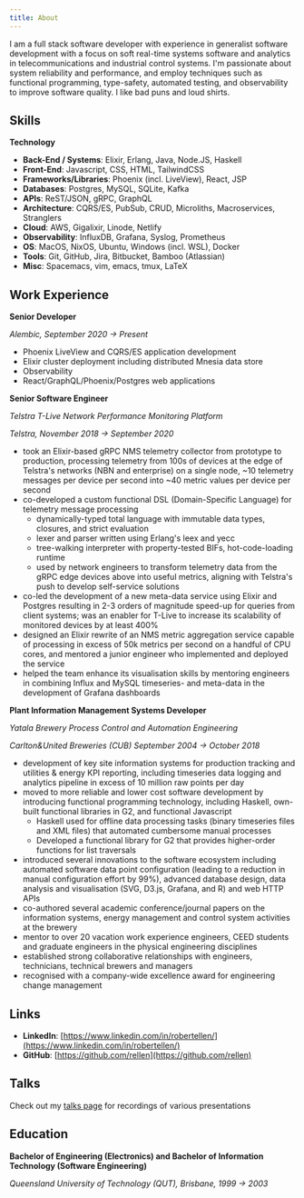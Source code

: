 ```yaml
---
title: About
---
```


I am a full stack software developer with experience in generalist software development with a focus on soft real-time systems software and analytics in telecommunications and industrial control systems. I'm passionate about system reliability and performance, and employ techniques such as functional programming, type-safety, automated testing, and observability to improve software quality. I like bad puns and loud shirts.

## Skills

**Technology**

* **Back-End / Systems**: Elixir, Erlang, Java, Node.JS, Haskell
* **Front-End**: Javascript, CSS, HTML, TailwindCSS
* **Frameworks/Libraries**: Phoenix (incl. LiveView), React, JSP
* **Databases**: Postgres, MySQL, SQLite, Kafka
* **APIs**: ReST/JSON, gRPC, GraphQL
* **Architecture**: CQRS/ES, PubSub, CRUD, Microliths, Macroservices, Stranglers
* **Cloud**: AWS, Gigalixir, Linode, Netlify
* **Observability**: InfluxDB, Grafana, Syslog, Prometheus
* **OS**: MacOS, NixOS, Ubuntu, Windows (incl. WSL), Docker
* **Tools**: Git, GitHub, Jira, Bitbucket, Bamboo (Atlassian)
* **Misc**: Spacemacs, vim, emacs, tmux, LaTeX

## Work Experience

**Senior Developer**

*Alembic, September 2020 → Present*

* Phoenix LiveView and CQRS/ES application development
* Elixir cluster deployment including distributed Mnesia data store
* Observability
* React/GraphQL/Phoenix/Postgres web applications

**Senior Software Engineer**

*Telstra T-Live Network Performance Monitoring Platform*

*Telstra, November 2018 → September 2020*

* took an Elixir-based gRPC NMS telemetry collector from prototype to production, processing telemetry from 100s of devices at the edge of Telstra's networks (NBN and enterprise) on a single node, ~10 telemetry messages per device per second into ~40 metric values per device per second
* co-developed a custom functional DSL (Domain-Specific Language) for telemetry message processing
  * dynamically-typed total language with immutable data types, closures, and strict evaluation
  * lexer and parser written using Erlang's leex and yecc
  * tree-walking interpreter with property-tested BIFs, hot-code-loading runtime
  * used by network engineers to transform telemetry data from the gRPC edge devices above into useful metrics, aligning with Telstra's push to develop self-service solutions
* co-led the development of a new meta-data service using Elixir and Postgres resulting in 2-3 orders of magnitude speed-up for queries from client systems; was an enabler for T-Live to increase its scalability of monitored devices by at least 400%
* designed an Elixir rewrite of an NMS metric aggregation service capable of processing in excess of 50k metrics per second on a handful of CPU cores, and mentored a junior engineer who implemented and deployed the service
* helped the team enhance its visualisation skills by mentoring engineers in combining Influx and MySQL timeseries- and meta-data in the development of Grafana dashboards

**Plant Information Management Systems Developer**

*Yatala Brewery Process Control and Automation Engineering*

*Carlton&United Breweries (CUB) September 2004 → October 2018*

* development of key site information systems for production tracking and utilities & energy KPI reporting, including timeseries data logging and analytics pipeline in excess of 10 million raw points per day
* moved to more reliable and lower cost software development by introducing functional programming technology, including Haskell, own-built functional libraries in G2, and functional Javascript
  * Haskell used for offline data processing tasks (binary timeseries files and XML files) that automated cumbersome manual processes
  * Developed a functional library for G2 that provides higher-order functions for list traversals
* introduced several innovations to the software ecosystem including automated software data point configuration (leading to a reduction in manual configuration effort by 99%), advanced database design, data analysis and visualisation (SVG, D3.js, Grafana, and R) and web HTTP APIs
* co-authored several academic conference/journal papers on the information systems, energy management and control system activities at the brewery
* mentor to over 20 vacation work experience engineers, CEED students and graduate engineers in the physical engineering disciplines
* established strong collaborative relationships with engineers, technicians, technical brewers and managers
* recognised with a company-wide excellence award for engineering change management

## Links

* **LinkedIn**: [https://www.linkedin.com/in/robertellen/](https://www.linkedin.com/in/robertellen/)
* **GitHub**: [https://github.com/rellen](https://github.com/rellen)

## Talks

Check out my [talks page](/talks.html) for recordings of various presentations

## Education

**Bachelor of Engineering (Electronics) and Bachelor of Information Technology (Software Engineering)**

*Queensland University of Technology (QUT), Brisbane, 1999 → 2003*